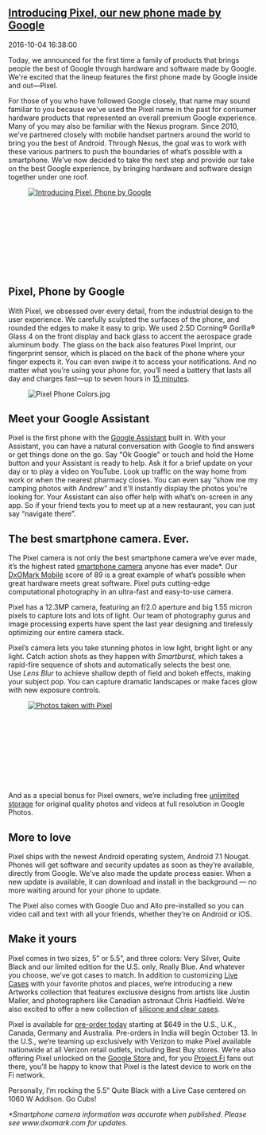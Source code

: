 ## [Introducing Pixel, our new phone made by Google](https://www.blog.google/products/pixel/introducing-pixel-our-new-phone-made-google/)
2016-10-04 16:38:00
<html><head></head><body><div class="block-paragraph"><div class="rich-text"><p>Today, we announced for the first time a family of products that brings people the best of Google through hardware and software made by Google. We're excited that the lineup features the first phone made by Google inside and out—Pixel.</p>For those of you who have followed Google closely, that name may sound familiar to you because we've used the Pixel name in the past for consumer hardware products that represented an overall premium Google experience. Many of you may also be familiar with the Nexus program. Since 2010, we’ve partnered closely with mobile handset partners around the world to bring you the best of Android. Through Nexus, the goal was to work with these various partners to push the boundaries of what’s possible with a smartphone. We’ve now decided to take the next step and provide our take on the best Google experience, by bringing hardware and software design together under one roof.</div></div><div class="block-video"><div class="h-c-page h-c-page--mobile-full-bleed"><div class="h-c-grid"><div class="h-c-grid__col h-c-grid__col-l--12 "><div class="article-module article-video "><figure><a class="h-c-video h-c-video--marquee" data-glue-modal-disabled-on-mobile="true" data-glue-modal-trigger="uni-modal-Rykmwn0SMWU-" href="https://youtube.com/watch?v=Rykmwn0SMWU"><img alt="Introducing Pixel, Phone by Google" src="//img.youtube.com/vi/Rykmwn0SMWU/maxresdefault.jpg"/><svg class="h-c-video__play h-c-icon h-c-icon--color-white" role="img"><use xlink:href="#mi-youtube-icon"></use></svg></a></figure></div></div></div></div><div class="h-c-modal--video" data-glue-modal="uni-modal-Rykmwn0SMWU-" data-glue-modal-close-label="Close Dialog"><a class="glue-yt-video" data-glue-yt-video-autoplay="true" data-glue-yt-video-height="99%" data-glue-yt-video-vid="Rykmwn0SMWU" data-glue-yt-video-width="100%" href="https://youtube.com/watch?v=Rykmwn0SMWU" ng-cloak=""></a></div></div><div class="block-paragraph"><div class="rich-text"><h2>Pixel, Phone by Google</h2><p>With Pixel, we obsessed over every detail, from the industrial design to the user experience. We carefully sculpted the surfaces of the phone, and rounded the edges to make it easy to grip. We used 2.5D Corning® Gorilla® Glass 4 on the front display and back glass to accent the aerospace grade aluminum body. The glass on the back also features Pixel Imprint, our fingerprint sensor, which is placed on the back of the phone where your finger expects it. You can even swipe it to access your notifications. And no matter what you’re using your phone for, you’ll need a battery that lasts all day and charges fast—up to seven hours in <a href="https://madeby.google.com/phone/?utm_source=pixel_blog&amp;utm_medium=battery">15 minutes</a>.</p></div></div><div class="block-image_full_width"><figure class="article-image--full article-module "><img alt="Pixel Phone Colors.jpg" src="https://storage.googleapis.com/gweb-uniblog-publish-prod/images/Copy_of_Marsail_6up_R6_sm.max-1000x1000.jpg"/></figure></div><div class="block-paragraph"><div class="rich-text"><p></p><h2>Meet your Google Assistant</h2>Pixel is the first phone with the <a href="http://assistant.google.com">Google Assistant</a> built in. With your Assistant, you can have a natural conversation with Google to find answers or get things done on the go. Say "Ok Google" or touch and hold the Home button and your Assistant is ready to help. Ask it for a brief update on your day or to play a video on YouTube. Look up traffic on the way home from work or when the nearest pharmacy closes. You can even say “show me my camping photos with Andrew” and it'll instantly display the photos you're looking for. Your Assistant can also offer help with what’s on-screen in any app. So if your friend texts you to meet up at a new restaurant, you can just say “navigate there”.</div></div><div class="block-paragraph"><div class="rich-text"><h2>The best smartphone camera. Ever.</h2><p>The Pixel camera is not only the best smartphone camera we’ve ever made, it’s the highest rated <a href="https://madeby.google.com/phone/?utm_source=pixel_blog&amp;utm_medium=camera">smartphone camera</a> anyone has ever made*. Our <a href="http://www.dxomark.com/Mobiles/Pixel-smartphone-camera-review-At-the-top">DxOMark Mobile</a> score of 89 is a great example of what’s possible when great hardware meets great software. Pixel puts cutting-edge computational photography in an ultra-fast and easy-to-use camera.</p><p>Pixel has a 12.3MP camera, featuring an f/2.0 aperture and big 1.55 micron pixels to capture lots and lots of light. Our team of photography gurus and image processing experts have spent the last year designing and tirelessly optimizing our entire camera stack.</p><p>Pixel’s camera lets you take stunning photos in low light, bright light or any light. Catch action shots as they happen with <i>Smartburst</i>, which takes a rapid-fire sequence of shots and automatically selects the best one. Use <i>Lens Blur</i> to achieve shallow depth of field and bokeh effects, making your subject pop. You can capture dramatic landscapes or make faces glow with new exposure controls.</p></div></div><div class="block-video"><div class="h-c-page h-c-page--mobile-full-bleed"><div class="h-c-grid"><div class="h-c-grid__col h-c-grid__col-l--12 "><div class="article-module article-video "><figure><a class="h-c-video h-c-video--marquee" data-glue-modal-disabled-on-mobile="true" data-glue-modal-trigger="uni-modal-1P6vpr9VqQg-" href="https://youtube.com/watch?v=1P6vpr9VqQg"><img alt="Photos taken with Pixel" src="//img.youtube.com/vi/1P6vpr9VqQg/maxresdefault.jpg"/><svg class="h-c-video__play h-c-icon h-c-icon--color-white" role="img"><use xlink:href="#mi-youtube-icon"></use></svg></a></figure></div></div></div></div><div class="h-c-modal--video" data-glue-modal="uni-modal-1P6vpr9VqQg-" data-glue-modal-close-label="Close Dialog"><a class="glue-yt-video" data-glue-yt-video-autoplay="true" data-glue-yt-video-height="99%" data-glue-yt-video-vid="1P6vpr9VqQg" data-glue-yt-video-width="100%" href="https://youtube.com/watch?v=1P6vpr9VqQg" ng-cloak=""></a></div></div><div class="block-paragraph"><div class="rich-text"><p>And as a special bonus for Pixel owners, we’re including free <a href="https://madeby.google.com/phone/?utm_source=pixel_blog&amp;utm_medium=storage">unlimited storage</a> for original quality photos and videos at full resolution in Google Photos.</p><h2>More to love</h2><p>Pixel ships with the newest Android operating system, Android 7.1 Nougat. Phones will get software and security updates as soon as they’re available, directly from Google. We’ve also made the update process easier. When a new update is available, it can download and install in the background — no more waiting around for your phone to update.</p><p>The Pixel also comes with Google Duo and Allo pre-installed so you can video call and text with all your friends, whether they’re on Android or iOS.</p><h2>Make it yours</h2><p>Pixel comes in two sizes, 5” or 5.5”, and three colors: Very Silver, Quite Black and our limited edition for the U.S. only, Really Blue. And whatever you choose, we’ve got cases to match. In addition to customizing <a href="https://store.google.com/category/customizable_live_case">Live Cases</a> with your favorite photos and places, we’re introducing a new Artworks collection that features exclusive designs from artists like Justin Maller, and photographers like Canadian astronaut Chris Hadfield. We’re also excited to offer a new collection of <a href="https://store.google.com/collection/accessories">silicone and clear cases</a>.</p><p>Pixel is available for <a href="https://madeby.google.com/phone/?utm_source=pixel_blog&amp;utm_medium=pre_order">pre-order today</a> starting at $649 in the U.S., U.K., Canada, Germany and Australia. Pre-orders in India will begin October 13. In the U.S., we’re teaming up exclusively with Verizon to make Pixel available nationwide at all Verizon retail outlets, including Best Buy stores. We’re also offering Pixel unlocked on the <a href="https://store.google.com/product/pixel_phone?utm_source=blog_pixel&amp;utm_medium=blog_post&amp;utm_campaign=10_4_launch">Google Store</a> and, for you <a href="https://fi.google.com">Project Fi</a> fans out there, you'll be happy to know that Pixel is the latest device to work on the Fi network.</p><p>Personally, I’m rocking the 5.5” Quite Black with a Live Case centered on 1060 W Addison. Go Cubs!</p><p><i>*Smartphone camera information was accurate when published. Please see www.dxomark.com for updates.</i></p></div></div></body></html>

